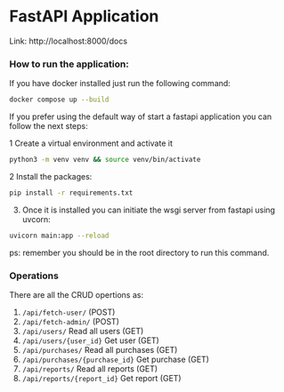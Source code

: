 # FastAPI Application

Link:
http://localhost:8000/docs

### How to run the application:
If you have docker installed just run the following command:
```bash
docker compose up --build
```

If you prefer using the default way of start a fastapi application you can follow the next steps:

1 Create a virtual environment and activate it
```bash
python3 -m venv venv && source venv/bin/activate
```
2 Install the packages:
```bash
pip install -r requirements.txt
```
3. Once it is installed you can initiate the wsgi server from fastapi using uvcorn:
```bash
uvicorn main:app --reload
```
ps: remember you should be in the root directory to run this command. 

### Operations

There are all the CRUD opertions as:
1. `/api/fetch-user/` (POST)
2. `/api/fetch-admin/` (POST)
3. `/api/users/` Read all users (GET)
4. `/api/users/{user_id}` Get user (GET)
5. `/api/purchases/` Read all purchases (GET)
6. `/api/purchases/{purchase_id}` Get purchase (GET)
5. `/api/reports/` Read all reports (GET)
6. `/api/reports/{report_id}` Get report (GET)